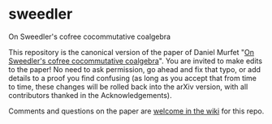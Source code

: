 # sweedler
On Sweedler's cofree cocommutative coalgebra

This repository is the canonical version of the paper of Daniel Murfet "[On Sweedler's cofree cocommutative coalgebra](http://arxiv.org/abs/1406.5749)". You are invited to make edits to the paper! No need to ask permission, go ahead and fix that typo, or add details to a proof you find confusing (as long as you accept that from time to time, these changes will be rolled back into the arXiv version, with all contributors thanked in the Acknowledgements).

Comments and questions on the paper are [welcome in the wiki](https://github.com/dmurfet/sweedler/wiki) for this repo.
